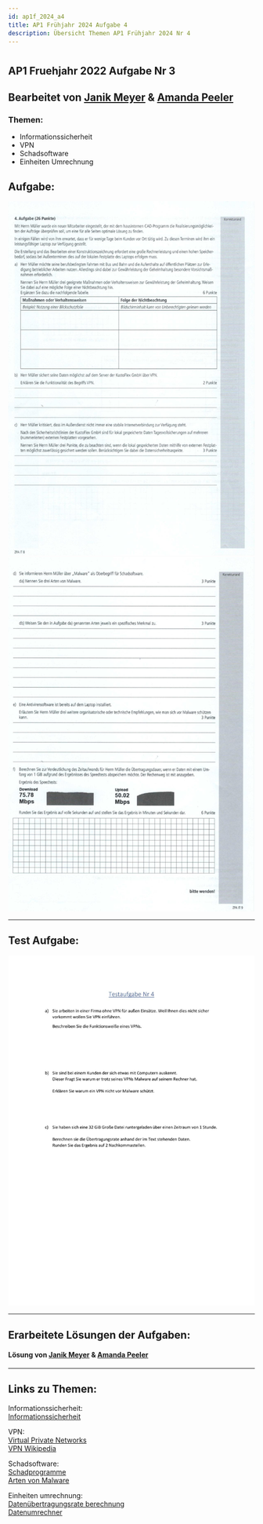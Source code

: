```yaml
---
id: ap1f_2024_a4
title: AP1 Frühjahr 2024 Aufgabe 4
description: Übersicht Themen AP1 Frühjahr 2024 Nr 4
---
```


#
## AP1 Fruehjahr 2022 Aufgabe Nr 3

## Bearbeitet von [Janik Meyer](../ap1f_2024/solution/ap1f_2024_a4_solution.md) & [Amanda Peeler](.../.../.../user/Auszubildende%Michel/peeler.md)

### Themen:

* Informationssicherheit
* VPN
* Schadsoftware
* Einheiten Umrechnung

## Aufgabe:

![Aufgabe 4 Teil 1](/img/AP1/2024/ap1f_2024/AP1_2024_Fruehjahr_Aufgabe4_1.jpg)  
![Aufgabe 4 Teil 2](/img/AP1/2024/ap1f_2024/AP1_2024_Fruehjahr_Aufgabe4_2.jpg)  

----

## Test Aufgabe:

![testaufgabe](/img/AP1/2024/ap1f_2024/Fruehjahr_2024_Aufgabe4_Holldack.jpg)  

----

## Erarbeitete Lösungen der Aufgaben:

#### Lösung von [Janik Meyer](../ap1f_2024/solution/ap1f_2024_a4_solution.md) & [Amanda Peeler](solution/AP1_Frühjahr_2024_Aufgabe4_Lösung_Peeler.md)

----

## Links zu Themen:

Informationssicherheit:  
[Informationssicherheit](https://brekom.de/ratgeber-it-sicherheit/informationssicherheit/)  

VPN:  
[Virtual Private Networks](https://www.bsi.bund.de/DE/Themen/Verbraucherinnen-und-Verbraucher/Informationen-und-Empfehlungen/Cyber-Sicherheitsempfehlungen/Router-WLAN-VPN/Virtual-Private-Networks-VPN/virtual-private-networks-vpn_node.html)  
[VPN Wikipedia](https://de.wikipedia.org/wiki/Virtual_Private_Network)  

Schadsoftware:  
[Schadprogramme](https://www.bsi.bund.de/DE/Themen/Verbraucherinnen-und-Verbraucher/Cyber-Sicherheitslage/Methoden-der-Cyber-Kriminalitaet/Schadprogramme/schadprogramme_node.html)  
[Arten von Malware](https://www.kaspersky.de/resource-center/threats/types-of-malware)  

Einheiten umrechnung:  
[Datenübertragungsrate berechnung](https://kohnlehome.de/netz/Datenuebertragungsrate.pdf)  
[Datenumrechner](https://www.online-rechner.net/datenmenge/gibibyte/)  
